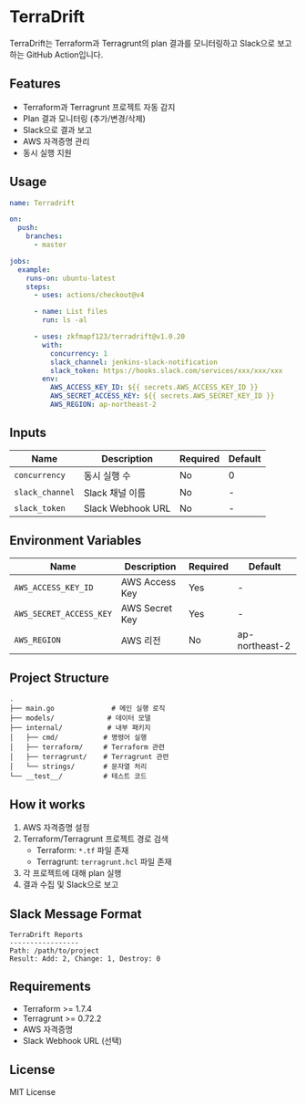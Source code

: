 # TerraDrift

TerraDrift는 Terraform과 Terragrunt의 plan 결과를 모니터링하고 Slack으로 보고하는 GitHub Action입니다.

## Features

- Terraform과 Terragrunt 프로젝트 자동 감지
- Plan 결과 모니터링 (추가/변경/삭제)
- Slack으로 결과 보고
- AWS 자격증명 관리
- 동시 실행 지원

## Usage

```yaml
name: Terradrift

on:
  push:
    branches:
      - master

jobs:
  example:
    runs-on: ubuntu-latest
    steps:
      - uses: actions/checkout@v4

      - name: List files
        run: ls -al

      - uses: zkfmapf123/terradrift@v1.0.20
        with:   
          concurrency: 1
          slack_channel: jenkins-slack-notification
          slack_token: https://hooks.slack.com/services/xxx/xxx/xxx
        env:
          AWS_ACCESS_KEY_ID: ${{ secrets.AWS_ACCESS_KEY_ID }}
          AWS_SECRET_ACCESS_KEY: ${{ secrets.AWS_SECRET_KEY_ID }}
          AWS_REGION: ap-northeast-2
```

## Inputs

| Name | Description | Required | Default |
|------|-------------|----------|---------|
| `concurrency` | 동시 실행 수 | No | 0 |
| `slack_channel` | Slack 채널 이름 | No | - |
| `slack_token` | Slack Webhook URL | No | - |

## Environment Variables

| Name | Description | Required | Default |
|------|-------------|----------|---------|
| `AWS_ACCESS_KEY_ID` | AWS Access Key | Yes | - |
| `AWS_SECRET_ACCESS_KEY` | AWS Secret Key | Yes | - |
| `AWS_REGION` | AWS 리전 | No | ap-northeast-2 |

## Project Structure

```
.
├── main.go              # 메인 실행 로직
├── models/             # 데이터 모델
├── internal/           # 내부 패키지
│   ├── cmd/           # 명령어 실행
│   ├── terraform/     # Terraform 관련
│   ├── terragrunt/    # Terragrunt 관련
│   └── strings/       # 문자열 처리
└── __test__/          # 테스트 코드
```

## How it works

1. AWS 자격증명 설정
2. Terraform/Terragrunt 프로젝트 경로 검색
   - Terraform: `*.tf` 파일 존재
   - Terragrunt: `terragrunt.hcl` 파일 존재
3. 각 프로젝트에 대해 plan 실행
4. 결과 수집 및 Slack으로 보고

## Slack Message Format

```
TerraDrift Reports
-----------------
Path: /path/to/project
Result: Add: 2, Change: 1, Destroy: 0
```

## Requirements

- Terraform >= 1.7.4
- Terragrunt >= 0.72.2
- AWS 자격증명
- Slack Webhook URL (선택)

## License

MIT License 
